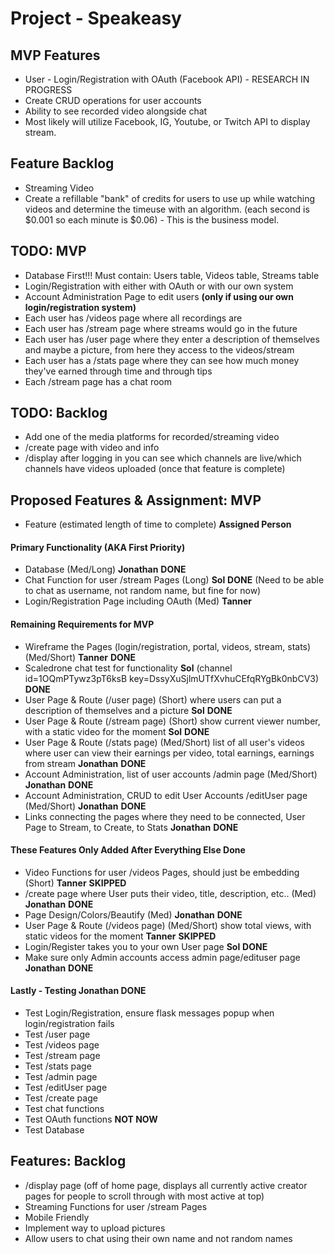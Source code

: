 # Project - Speakeasy

## MVP Features

- User - Login/Registration with OAuth (Facebook API) - RESEARCH IN PROGRESS
- Create CRUD operations for user accounts
- Ability to see recorded video alongside chat
- Most likely will utilize Facebook, IG, Youtube, or Twitch API to display stream.

## Feature Backlog

- Streaming Video
- Create a refillable "bank" of credits for users to use up while watching videos and determine the timeuse with an algorithm. (each second is $0.001 so each minute is $0.06) - This is the business model.

## TODO: MVP

- Database First!!! Must contain: Users table, Videos table, Streams table
- Login/Registration with either with OAuth or with our own system
- Account Administration Page to edit users __(only if using our own login/registration system)__
- Each user has /videos page where all recordings are
- Each user has /stream page where streams would go in the future
- Each user has /user page where they enter a description of themselves and maybe a picture, from here they access to the videos/stream
- Each user has a /stats page where they can see how much money they've earned through time and through tips
- Each /stream page has a chat room

## TODO: Backlog

- Add one of the media platforms for recorded/streaming video
- /create page with video and info
- /display after logging in you can see which channels are live/which channels have videos uploaded (once that feature is complete)

## Proposed Features & Assignment: MVP

- Feature (estimated length of time to complete) __Assigned Person__

#### Primary Functionality (AKA First Priority)

- Database (Med/Long) __Jonathan__ **DONE**
- Chat Function for user /stream Pages (Long) __Sol__ **DONE** (Need to be able to chat as username, not random name, but fine for now)
- Login/Registration Page including OAuth (Med) __Tanner__

#### Remaining Requirements for MVP

- Wireframe the Pages (login/registration, portal, videos, stream, stats) (Med/Short) __Tanner__ **DONE**
- Scaledrone chat test for functionality __Sol__ (channel id=1OQmPTywz3pT6ksB  key=DssyXuSjlmUTfXvhuCEfqRYgBk0nbCV3) **DONE**
- User Page & Route (/user page) (Short) where users can put a description of themselves and a picture __Sol__ **DONE**
- User Page & Route (/stream page) (Short) show current viewer number, with a static video for the moment __Sol__ **DONE**
- User Page & Route (/stats page) (Med/Short) list of all user's videos where user can view their earnings per video, total earnings, earnings from stream __Jonathan__ **DONE**
- Account Administration, list of user accounts /admin page (Med/Short) __Jonathan__ **DONE**
- Account Administration, CRUD to edit User Accounts /editUser page (Med/Short) __Jonathan__ **DONE**
- Links connecting the pages where they need to be connected, User Page to Stream, to Create, to Stats __Jonathan__ **DONE**

#### These Features Only Added After Everything Else Done

- Video Functions for user /videos Pages, should just be embedding (Short) __Tanner__ **SKIPPED**
- /create page where User puts their video, title, description, etc.. (Med) __Jonathan__ **DONE**
- Page Design/Colors/Beautify (Med) __Jonathan__ **DONE**
- User Page & Route (/videos page) (Med/Short) show total views, with static videos for the moment __Tanner__ **SKIPPED**
- Login/Register takes you to your own User page __Sol__ **DONE**
- Make sure only Admin accounts access admin page/edituser page __Jonathan__ **DONE**

#### Lastly - Testing __Jonathan__ **DONE**

- Test Login/Registration, ensure flask messages popup when login/registration fails
- Test /user page
- Test /videos page
- Test /stream page
- Test /stats page
- Test /admin page
- Test /editUser page
- Test /create page
- Test chat functions
- Test OAuth functions **NOT NOW**
- Test Database

## Features: Backlog

- /display page (off of home page, displays all currently active creator pages for people to scroll through with most active at top)
- Streaming Functions for user /stream Pages
- Mobile Friendly
- Implement way to upload pictures
- Allow users to chat using their own name and not random names



